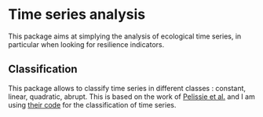 # Time series analysis

This package aims at simplying the analysis of ecological time series, in particular when looking for resilience indicators.

## Classification

This package allows to classify time series in different classes : constant, linear, quadratic, abrupt. This is based on the work of [Pelissie et al.](https://doi.org/10.1016/j.biocon.2023.110429) and I am using [their code](https://github.com/matpelissie/abrupt_shifts_ecological_timeseries_classification) for the classification of time series.
